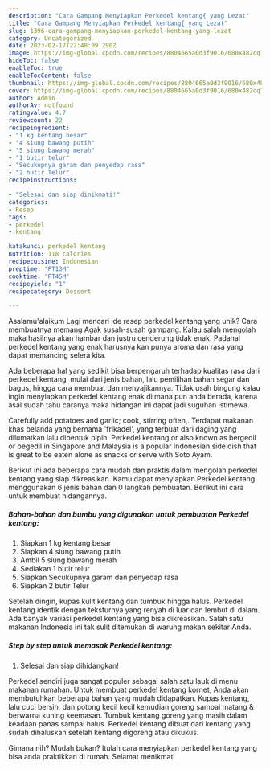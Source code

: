 ```yaml
---
description: "Cara Gampang Menyiapkan Perkedel kentang{ yang Lezat"
title: "Cara Gampang Menyiapkan Perkedel kentang{ yang Lezat"
slug: 1396-cara-gampang-menyiapkan-perkedel-kentang-yang-lezat
category: Uncategorized
date: 2023-02-17T22:48:09.290Z
image: https://img-global.cpcdn.com/recipes/8804665a0d3f9016/680x482cq70/perkedel-kentang-foto-resep-utama.jpg
hideToc: false
enableToc: true
enableTocContent: false
thumbnail: https://img-global.cpcdn.com/recipes/8804665a0d3f9016/680x482cq70/perkedel-kentang-foto-resep-utama.jpg
cover: https://img-global.cpcdn.com/recipes/8804665a0d3f9016/680x482cq70/perkedel-kentang-foto-resep-utama.jpg
author: Admin
authorAv: notfound
ratingvalue: 4.7
reviewcount: 22
recipeingredient:
- "1 kg kentang besar"
- "4 siung bawang putih"
- "5 siung bawang merah"
- "1 butir telur"
- "Secukupnya garam dan penyedap rasa"
- "2 butir Telur"
recipeinstructions:

- "Selesai dan siap dinikmati!"
categories:
- Resep
tags:
- perkedel
- kentang

katakunci: perkedel kentang 
nutrition: 118 calories
recipecuisine: Indonesian
preptime: "PT13M"
cooktime: "PT45M"
recipeyield: "1"
recipecategory: Dessert

---
```



Asalamu'alaikum Lagi mencari ide resep perkedel kentang yang unik? Cara membuatnya memang Agak susah-susah gampang. Kalau salah mengolah maka hasilnya akan hambar dan justru cenderung tidak enak. Padahal perkedel kentang yang enak harusnya kan punya aroma dan rasa yang dapat memancing selera kita.


Ada beberapa hal yang sedikit bisa berpengaruh terhadap kualitas rasa dari perkedel kentang, mulai dari jenis bahan, lalu pemilihan bahan segar dan bagus, hingga cara membuat dan menyajikannya. Tidak usah bingung kalau ingin menyiapkan perkedel kentang enak di mana pun anda berada, karena asal sudah tahu caranya maka hidangan ini dapat jadi suguhan istimewa.

Carefully add potatoes and garlic; cook, stirring often,. Terdapat makanan khas belanda yang bernama &#39;frikadel&#39;, yang terbuat dari daging yang dilumatkan lalu dibentuk pipih. Perkedel kentang or also known as bergedil or begedil in Singapore and Malaysia is a popular Indonesian side dish that is great to be eaten alone as snacks or serve with Soto Ayam.


Berikut ini ada beberapa cara mudah dan praktis dalam mengolah perkedel kentang yang siap dikreasikan. Kamu dapat menyiapkan Perkedel kentang menggunakan 6 jenis bahan dan 0 langkah pembuatan. Berikut ini cara untuk membuat hidangannya.

<!--inarticleads1-->

##### Bahan-bahan dan bumbu yang digunakan untuk pembuatan Perkedel kentang:

1. Siapkan 1 kg kentang besar
1. Siapkan 4 siung bawang putih
1. Ambil 5 siung bawang merah
1. Sediakan 1 butir telur
1. Siapkan Secukupnya garam dan penyedap rasa
1. Siapkan 2 butir Telur


Setelah dingin, kupas kulit kentang dan tumbuk hingga halus. Perkedel kentang identik dengan teksturnya yang renyah di luar dan lembut di dalam. Ada banyak variasi perkedel kentang yang bisa dikreasikan. Salah satu makanan Indonesia ini tak sulit ditemukan di warung makan sekitar Anda. 

<!--inarticleads2-->

##### Step by step untuk memasak Perkedel kentang:


1. Selesai dan siap dihidangkan!

Perkedel sendiri juga sangat populer sebagai salah satu lauk di menu makanan rumahan. Untuk membuat perkedel kentang kornet, Anda akan membutuhkan beberapa bahan yang mudah didapatkan. Kupas kentang, lalu cuci bersih, dan potong kecil kecil kemudian goreng sampai matang &amp; berwarna kuning keemasan. Tumbuk kentang goreng yang masih dalam keadaan panas sampai halus. Perkedel kentang dibuat dari kentang yang sudah dihaluskan setelah kentang digoreng atau dikukus. 

Gimana nih? Mudah bukan? Itulah cara menyiapkan perkedel kentang yang bisa anda praktikkan di rumah. Selamat menikmati
